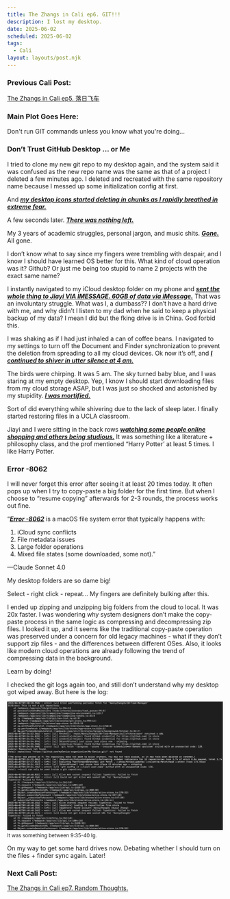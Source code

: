 ```yaml
---
title: The Zhangs in Cali ep6. GIT!!!
description: I lost my desktop.
date: 2025-06-02
scheduled: 2025-06-02
tags:
  - Cali
layout: layouts/post.njk
---
```


<h3>Previous Cali Post:</h3>
<a href="{{ '/posts/calistoryep5/' | url }}">The Zhangs in Cali ep5. 落日飞车</a>

<h3>Main Plot Goes Here:</h3>

Don't run GIT commands unless you know what you're doing...

<h3>Don’t Trust GitHub Desktop … or Me</h3>

I tried to clone my new git repo to my desktop again, and the system said it was confused as the new repo name was the same as that of a project I deleted a few minutes ago. I deleted and recreated with the same repository name because I messed up some initialization config at first.

And ***<u>my desktop icons started deleting in chunks as I rapidly breathed in extreme fear.***</u>

A few seconds later. ***<u>There was nothing left.***</u>

My 3 years of academic struggles, personal jargon, and music shits. ***<u>Gone.***</u> All gone.

I don’t know what to say since my fingers were trembling with despair, and I know I should have learned OS better for this. What kind of cloud operation was it? Github? Or just me being too stupid to name 2 projects with the exact same name?

I instantly navigated to my iCloud desktop folder on my phone and ***<u>sent the whole thing to Jiayi VIA IMESSAGE. 60GB of data via iMessage.***</u> That was an involuntary struggle. What was I, a dumbass?? I don’t have a hard drive with me, and why didn’t I listen to my dad when he said to keep a physical backup of my data? I mean I did but the fking drive is in China. God forbid this.

I was shaking as if I had just inhaled a can of coffee beans. I navigated to my settings to turn off the Document and Finder synchronization to prevent the deletion from spreading to all my cloud devices. Ok now it’s off, and ***<u>I continued to shiver in utter silence at 4 am.***</u>

The birds were chirping. It was 5 am. The sky turned baby blue, and I was staring at my empty desktop. Yep, I know I should start downloading files from my cloud storage ASAP, but I was just so shocked and astonished by my stupidity. ***<u>I was mortified.***</u>

Sort of did everything while shivering due to the lack of sleep later. I finally started restoring files in a UCLA classroom.

Jiayi and I were sitting in the back rows ***<u>watching some people online shopping and others being studious.***</u> It was something like a literature + philosophy class, and the prof mentioned “Harry Potter’ at least 5 times. I like Harry Potter.

<h3>Error -8062</h3>

I will never forget this error after seeing it at least 20 times today. It often pops up when I try to copy-paste a big folder for the first time. But when I choose to “resume copying” afterwards for 2-3 rounds, the process works out fine.

“***<u>Error -8062***</u> is a macOS file system error that typically happens with:
1. iCloud sync conflicts
2. File metadata issues
3. Large folder operations
4. Mixed file states (some downloaded, some not).”

—Claude Sonnet 4.0

My desktop folders are so dame big!

Select - right click - repeat… My fingers are definitely bulking after this.

I ended up zipping and unzipping big folders from the cloud to local. It was 20x faster. I was wondering why system designers don’t make the copy-paste process in the same logic as compressing and decompressing zip files. I looked it up, and it seems like the traditional copy-paste operation was preserved under a concern for old legacy machines - what if they don’t support zip files - and the differences between different OSes. Also, it looks like modern cloud operations are already following the trend of compressing data in the background.

Learn by doing!

I checked the git logs again too, and still don’t understand why my desktop got wiped away. But here is the log:

![Git log](/img/blog4.0/git-log.png)
<small>It was something between 9:35-40 Ig.</small>

On my way to get some hard drives now. Debating whether I should turn on the files + finder sync again. Later!

<h3>Next Cali Post:</h3>
<a href="{{ '/posts/calistoryep7/' | url }}">The Zhangs in Cali ep7. Random Thoughts.</a>

